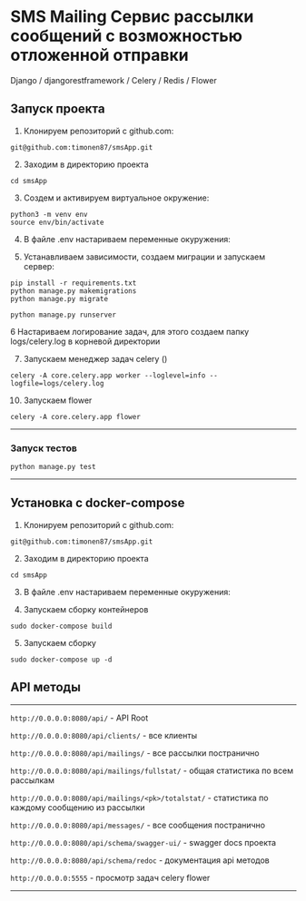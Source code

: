 # SMS Mailing Сервис рассылки сообщений с возможностью отложенной отправки

Django / djangorestframework / Celery / Redis / Flower


## Запуск проекта

1. Клонируем репозиторий с github.com:

````
git@github.com:timonen87/smsApp.git
````
2. Заходим в директорию проекта
````
cd smsApp
````

3. Создем и активируем виртуальное окружение:

````
python3 -m venv env
source env/bin/activate
````

4. В файле .env настариваем переменные окуружения: 
 
5. Устанавливаем зависимости, создаем миграции и запускаем сервер:

```
pip install -r requirements.txt
python manage.py makemigrations
python manage.py migrate

python manage.py runserver
```

6 Настариваем логирование задач, для этого создаем папку logs/celery.log в корневой директории

7. Запускаем менеджер задач celery ()

```
celery -A core.celery.app worker --loglevel=info --logfile=logs/celery.log
```
10. Запускаем flower

```
celery -A core.celery.app flower
```
***
### Запуск тестов
``` 
python manage.py test
```
***
## Установка с  docker-compose


1. Клонируем репозиторий с github.com:
```
git@github.com:timonen87/smsApp.git
```
2. Заходим в директорию проекта
````
cd smsApp
````

3. В файле .env настариваем переменные окуружения:

4. Запускаем сборку контейнеров
``` 
sudo docker-compose build
 ```
5. Запускаем сборку 
```
sudo docker-compose up -d
```

## API методы 
***
```http://0.0.0.0:8080/api/``` - API Root

```http://0.0.0.0:8080/api/clients/``` - все клиенты

```http://0.0.0.0:8080/api/mailings/``` - все рассылки постранично

```http://0.0.0.0:8080/api/mailings/fullstat/``` - общая статистика по всем рассылкам

```http://0.0.0.0:8080/api/mailings/<pk>/totalstat/``` - статистика по каждому сообщению из рассылки

```http://0.0.0.0:8080/api/messages/``` - все сообщения постранично

```http://0.0.0.0:8080/api/schema/swagger-ui/``` - swagger docs проекта

```http://0.0.0.0:8080/api/schema/redoc``` - документация api методов

```http://0.0.0.0:5555``` -  просмотр задач celery flower

***
